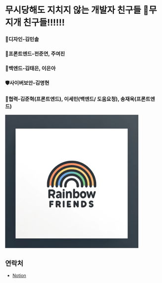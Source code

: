 <h1>무시당해도 지치지 않는 개발자 친구들 🌈무지개 친구들!!!!!!</h1>


### 🎨디자인-김민솔
### 📱프론트엔드-전준연, 주여진
### 💾백엔드-김태은, 이은아
### 🛡️사이버보안-김명현
### 🤝협력-김준혁(프론트엔드), 이세민(백엔드/ 도움요청), 송재욱(프론트엔드)
<img src="https://github.com/Rainbows-friends/.github/blob/main/logo/team_logo.png" alt="팀 로고" width="430" height="430">

## 연락처
+ [Notion](https://amondbabaro.notion.site/9541285b20654a5cb953ed3881f59551?pvs=4)
